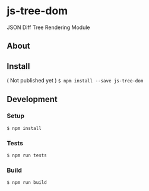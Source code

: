 # js-tree-dom
JSON Diff Tree Rendering Module

## About

## Install

( Not published yet )
`$ npm install --save js-tree-dom`

## Development

### Setup

`$ npm install`

### Tests

`$ npm run tests`

### Build

`$ npm run build`
